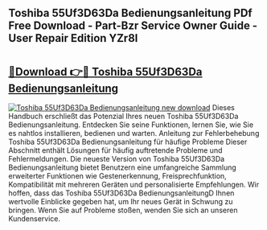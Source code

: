 ## Toshiba 55Uf3D63Da Bedienungsanleitung PDf Free Download - Part-Bzr Service Owner Guide - User Repair Edition YZr8l

# <h2><a href="http://df4b358.blite.top/?on=Toshiba+55Uf3D63Da+Bedienungsanleitung">🔗Download 👉🔴 Toshiba 55Uf3D63Da Bedienungsanleitung</a></h2>

[![Toshiba 55Uf3D63Da Bedienungsanleitung new download](https://i.imgur.com/lujVjoI.png)](http://df4b358.blite.top/?on=Toshiba+55Uf3D63Da+Bedienungsanleitung)
Dieses Handbuch erschließt das Potenzial Ihres neuen Toshiba 55Uf3D63Da Bedienungsanleitung. Entdecken Sie seine Funktionen, lernen Sie, wie Sie es nahtlos installieren, bedienen und warten. Anleitung zur Fehlerbehebung Toshiba 55Uf3D63Da Bedienungsanleitung für häufige Probleme Dieser Abschnitt enthält Lösungen für häufig auftretende Probleme und Fehlermeldungen. Die neueste Version von Toshiba 55Uf3D63Da Bedienungsanleitung bietet Benutzern eine umfangreiche Sammlung erweiterter Funktionen wie Gestenerkennung, Freisprechfunktion, Kompatibilität mit mehreren Geräten und personalisierte Empfehlungen. Wir hoffen, dass das Toshiba 55Uf3D63Da BedienungsanleitungD Ihnen wertvolle Einblicke gegeben hat, um Ihr neues Gerät in Schwung zu bringen. Wenn Sie auf Probleme stoßen, wenden Sie sich an unseren Kundenservice.
